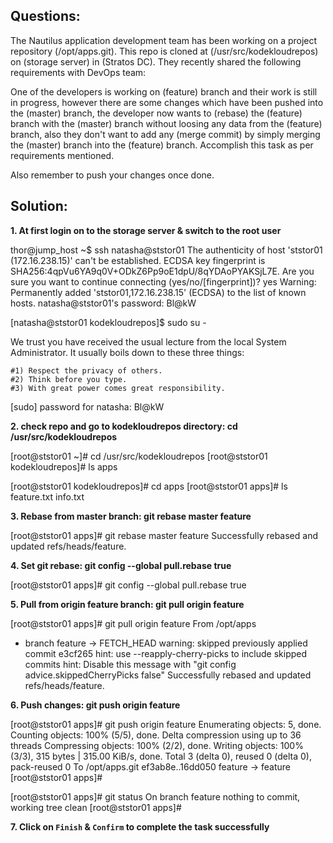 

## Questions:

The Nautilus application development team has been working on a project repository (/opt/apps.git). This repo is cloned at (/usr/src/kodekloudrepos) on (storage server) in (Stratos DC). They recently shared the following requirements with DevOps team:


One of the developers is working on (feature) branch and their work is still in progress, however there are some changes which have been pushed into the (master) branch, the developer now wants to (rebase) the (feature) branch with the (master) branch without loosing any data from the (feature) branch, also they don't want to add any (merge commit) by simply merging the (master) branch into the (feature) branch. Accomplish this task as per requirements mentioned.

Also remember to push your changes once done.


## Solution:  

**1. At first login on to the storage server  & switch to the root user**

thor@jump_host ~$ ssh natasha@ststor01
The authenticity of host 'ststor01 (172.16.238.15)' can't be established.
ECDSA key fingerprint is SHA256:4qpVu6YA9q0V+ODkZ6Pp9oE1dpU/8qYDAoPYAKSjL7E.
Are you sure you want to continue connecting (yes/no/[fingerprint])? yes
Warning: Permanently added 'ststor01,172.16.238.15' (ECDSA) to the list of known hosts.
natasha@ststor01's password: Bl@kW

[natasha@ststor01 kodekloudrepos]$ sudo su -

We trust you have received the usual lecture from the local System
Administrator. It usually boils down to these three things:

    #1) Respect the privacy of others.
    #2) Think before you type.
    #3) With great power comes great responsibility.

[sudo] password for natasha: Bl@kW


**2. check repo and go to kodekloudrepos directory: cd /usr/src/kodekloudrepos**

[root@ststor01 ~]# cd /usr/src/kodekloudrepos
[root@ststor01 kodekloudrepos]# ls
apps

[root@ststor01 kodekloudrepos]# cd apps
[root@ststor01 apps]# ls
feature.txt  info.txt


**3. Rebase from master branch: git rebase master feature**

[root@ststor01 apps]# git rebase master feature
Successfully rebased and updated refs/heads/feature.


**4. Set git rebase: git config --global pull.rebase true**

[root@ststor01 apps]# git config --global pull.rebase true


**5. Pull from origin feature branch: git pull origin feature**

[root@ststor01 apps]# git pull origin feature
From /opt/apps
 * branch            feature    -> FETCH_HEAD
warning: skipped previously applied commit e3cf265
hint: use --reapply-cherry-picks to include skipped commits
hint: Disable this message with "git config advice.skippedCherryPicks false"
Successfully rebased and updated refs/heads/feature.


**6. Push changes: git push origin feature**

[root@ststor01 apps]# git push origin feature
Enumerating objects: 5, done.
Counting objects: 100% (5/5), done.
Delta compression using up to 36 threads
Compressing objects: 100% (2/2), done.
Writing objects: 100% (3/3), 315 bytes | 315.00 KiB/s, done.
Total 3 (delta 0), reused 0 (delta 0), pack-reused 0
To /opt/apps.git
   ef3ab8e..16dd050  feature -> feature
[root@ststor01 apps]# 


[root@ststor01 apps]# git status
On branch feature
nothing to commit, working tree clean
[root@ststor01 apps]# 


**7. Click on `Finish` & `Confirm` to complete the task successfully**
